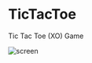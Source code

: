 # TicTacToe
Tic Tac Toe (XO) Game

![screen](https://media.giphy.com/media/vINpA7fnsaQjVyq4BJ/giphy.gif)
